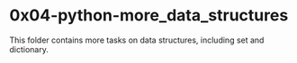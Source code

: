 # 0x04-python-more_data_structures
This folder contains more tasks on data structures, including set and dictionary.
